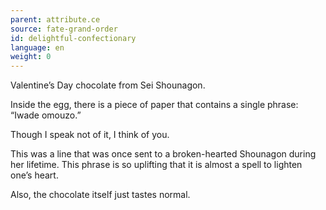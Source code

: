 ```yaml
---
parent: attribute.ce
source: fate-grand-order
id: delightful-confectionary
language: en
weight: 0
---
```


Valentine’s Day chocolate from Sei Shounagon.

Inside the egg, there is a piece of paper that contains a single phrase: “Iwade omouzo.”

Though I speak not of it, I think of you.

This was a line that was once sent to a broken-hearted Shounagon during her lifetime. This phrase is so uplifting that it is almost a spell to lighten one’s heart.

Also, the chocolate itself just tastes normal.
